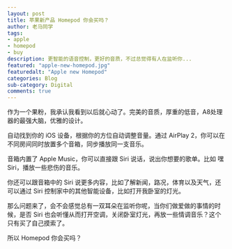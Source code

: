```yaml
---
layout: post
title: 苹果新产品 Homepod 你会买吗？
author: 老马同学
tags: 
- apple
- homepod
- buy
description: 更智能的语音控制，更好的音质，不过总觉得有人在监听你...
featured: "apple-new-homepod.jpg"
featuredalt: "Apple new Homepod"
categories: Blog
sub-category: Digital
comments: true
---
```


作为一个果粉，我承认我看到以后就心动了。完美的音质，厚重的低音，A8处理器的最强大脑，优雅的设计。

自动找到你的 iOS 设备，根据你的方位自动调整音量。通过 AirPlay 2，你可以在不同房间同时放置多个音箱，同步播放同一支音乐。

音箱内置了 Apple Music，你可以直接跟 Siri 说话，说出你想要的歌单。比如 嘿 Siri，播放一些悲伤的音乐。

你还可以跟音箱中的 Siri 说更多内容，比如了解新闻，路况，体育以及天气，还可以通过 Siri 控制家中的其他智能设备，比如打开我卧室的灯光。

那么问题来了，会不会感觉总有一双耳朵在监听你呢，当你们做爱做的事情的时候，是否 Siri 也会听懂从而打开空调，关闭卧室灯光，再放一些情调音乐？这个只有买了自己摸索了。

所以 Homepod 你会买吗？